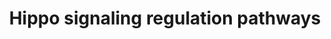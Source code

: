 ---
annotations:
- id: DOID:1790
  parent: disease of cellular proliferation
  type: Disease Ontology
  value: malignant mesothelioma
- id: PW:0001515
  parent: signaling pathway
  type: Pathway Ontology
  value: Hippo signaling pathway
- id: PW:0000003
  parent: signaling pathway
  type: Pathway Ontology
  value: signaling pathway
- id: PW:0000013
  parent: disease pathway
  type: Pathway Ontology
  value: disease pathway
authors:
- AlexanderPico
- Eweitz
- Fehrhart
description: Hippo signaling and the activation of YAP1/TAZ transcription is regulated
  by many other pathways (green labels) and factors. For example, the activation of
  SMAD and Beta catenin/TCF/LEF via TGF-beta signaling and WNT signaling pathways,
  respectively, enhanced the transcription of YAP1/TAZ target genes. This enhanced
  activity induces more aggressive  phenotypes of malignant mesothelioma cells such
  as cell proliferation, invasion, and epithelial–mesenchymal transition (EMT).
last-edited: 2021-11-30
organisms:
- Homo sapiens
redirect_from:
- /index.php/Pathway:WP4540
- /instance/WP4540
- /instance/WP4540_rr120395
revision: r120395
schema-jsonld:
- '@context': https://schema.org/
  '@id': https://wikipathways.github.io/pathways/WP4540.html
  '@type': Dataset
  creator:
    '@type': Organization
    name: WikiPathways
  description: Hippo signaling and the activation of YAP1/TAZ transcription is regulated
    by many other pathways (green labels) and factors. For example, the activation
    of SMAD and Beta catenin/TCF/LEF via TGF-beta signaling and WNT signaling pathways,
    respectively, enhanced the transcription of YAP1/TAZ target genes. This enhanced
    activity induces more aggressive  phenotypes of malignant mesothelioma cells such
    as cell proliferation, invasion, and epithelial–mesenchymal transition (EMT).
  keywords:
  - CDC42
  - CDH1
  - CDH10
  - CDH11
  - CDH12
  - CDH13
  - CDH15
  - CDH16
  - CDH17
  - CDH18
  - CDH19
  - CDH2
  - CDH20
  - CDH22
  - CDH24
  - CDH3
  - CDH4
  - CDH5
  - CDH6
  - CDH7
  - CDH8
  - CDH9
  - CSF1R
  - CTNNB1
  - EGFR
  - EPHA2
  - FGFR1
  - FGFR2
  - FGFR3
  - FGFR4
  - FLT1
  - FLT3
  - FLT4
  - GNA11
  - GNAI2
  - GNAI3
  - GNAL
  - GNAQ
  - GNAS
  - IGF1R
  - INSR
  - KDR
  - KIT
  - LATS1
  - LATS2
  - LEF1
  - MET
  - MST1
  - MTOR
  - NF2
  - NGFR
  - NTRK1
  - NTRK2
  - PDGFRA
  - PDGFRB
  - PLCB1
  - PLCB2
  - PLCB3
  - PLCB4
  - PRKAA1
  - PRKAA2
  - PRKAB1
  - PRKAB2
  - PRKACA
  - PRKACB
  - PRKACG
  - PRKAG1
  - PRKAG2
  - PRKAG3
  - PRKAR1A
  - PRKAR1B
  - PRKAR2A
  - PRKAR2B
  - PRKCA
  - PRKCB
  - PRKCD
  - PRKCE
  - PRKCG
  - PRKCH
  - PRKCI
  - PRKCQ
  - PRKCZ
  - PRKD3
  - RAC1
  - RHOA
  - SMAD2
  - SMAD3
  - STK3
  - TAZ
  - TCF7
  - TCF7L1
  - TCF7L2
  - TEAD1
  - TEAD2
  - TEAD3
  - TEAD4
  - TEK
  - YY1AP1
  license: CC0
  name: Hippo signaling regulation pathways
seo: CreativeWork
title: Hippo signaling regulation pathways
wpid: WP4540
---